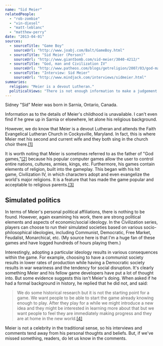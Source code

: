 ```yaml
---
name: "Sid Meier"
relatedPeople:
  - "rob-zombie"
  - "vin-diesel"
  - "matt-leblanc"
  - "matthew-perry"
date: "2013-04-01"
sources:
  - sourceTitle: "Game Boy"
    sourceUrl: "http://www.joabj.com/Balt/GameBoy.html"
  - sourceTitle: "Sid Meier (Person)"
    sourceUrl: "http://www.giantbomb.com/sid-meier/3040-4212/"
  - sourceTitle: "God, man and Civilization IV"
    sourceUrl: "http://www.patheos.com/blogs/getreligion/2007/03/god-man-and-civilization-iv/"
  - sourceTitle: "Interview: Sid Meier"
    sourceUrl: "http://www.mindjack.com/interviews/sidmeier.html"
summaries:
  religion: "Meier is a devout Lutheran."
  politicalViews: "There is not enough information to make a judgement about Meier's political worldview, though his work suggests an interest and awareness of political history and theory."
---
```


Sidney "Sid" Meier was born in Sarnia, Ontario, Canada.

Information as to the details of Meier's childhood is unavailable. I can't even find if he grew up in Sarnia or elsewhere, let alone his religious background.

However, we do know that Meier is a devout Lutheran and attends the Faith Evangelical Lutheran Church in Cockysville, Maryland. In fact, this is where Meier met his second and current wife and they both sing in the church choir there.<a class="source-citation" href="#http%3A%2F%2Fwww.joabj.com%2FBalt%2FGameBoy.html" title="Game Boy">[1]</a>

It is worth noting that Meier is sometimes referred to as the father of "God games,"<a class="source-citation" href="#http%3A%2F%2Fwww.giantbomb.com%2Fsid-meier%2F3040-4212%2F" title="Sid Meier (Person)">[2]</a> because his popular computer games allow the user to control entire nations, cultures, armies, kings, etc. Furthermore, his games contain elements of religion, built into the gameplay. This began with his hit game, Civilization IV, in which characters adopt and even evangelize the world's major religions. It is a feature that has made the game popular and acceptable to religious parents.<a class="source-citation" href="#http%3A%2F%2Fwww.patheos.com%2Fblogs%2Fgetreligion%2F2007%2F03%2Fgod-man-and-civilization-iv%2F" title="God, man and Civilization IV">[3]</a>

## Simulated politics

In terms of Meier's personal political affiliations, there is nothing to be found. However, again examining his work, there are strong political elements and aspects of economic/social ideology. In the Civilization series, players can choose to run their simulated societies based on various socio-philosophical ideologies, including Communist, Democratic, Free Market, Feudalist, Monarchical, etc. (My source here is that I'm a huge fan of these games and have logged hundreds of hours playing them.)

Interestingly, adopting a particular ideology results in various consequences within the game. For example, choosing to have a communist society results in lower rates of production while having a Democratic society results in war weariness and the tendency for social disruption. It's clearly something Meier and his fellow game developers have put a lot of thought into. But some evidence suggests this isn't Meier's doing. When asked if he had a formal background in history, he replied that he did not, and said:

>We do some historical research but it is not the starting point for a game. We want people to be able to start the game already knowing enough to play. After they play for a while we might introduce a new idea and they might be interested in learning more about that but we want people to feel they are immediately making progress and they are at home in the new world.<a class="source-citation" href="#http%3A%2F%2Fwww.mindjack.com%2Finterviews%2Fsidmeier.html" title="Interview: Sid Meier">[4]</a>

Meier is not a celebrity in the traditional sense, so his interviews and comments tend away from his personal thoughts and beliefs. But, if we've missed something, readers, do let us know in the comments.